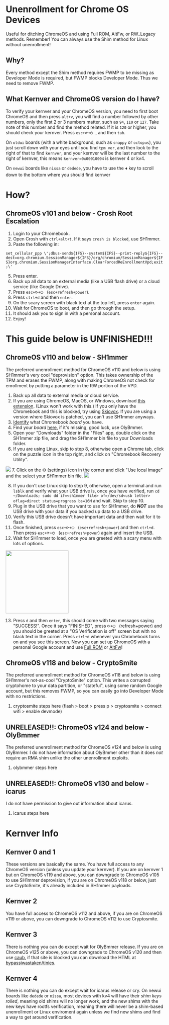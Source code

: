 # Unenrollment for Chrome OS Devices
Useful for ditching ChromeOS and using Full ROM, AltFw, or RW_Legacy methods.
Remember! You can always use the Shim method for Linux without unenrollment!

## Why?
Every method except the Shim method requires FWMP to be missing as Developer Mode is required, but FWMP blocks Developer Mode. Thus we need to remove FWMP. 

## What Kernver and ChromeOS version do I have?
To verify your kernver and your ChromeOS version, you need to first boot ChromeOS and then press `alt+v`, you will find a number followed by other numbers, only the first 2 or 3 numbers matter, such as `94`, `110` or `127`. Take note of this number and find the method related. If it is `120` or higher, you should check your kernver. Press `esc+⟳+⏻ `, and then `tab`. 

On `oldui` boards (with a white background, such as `snappy` or `octopus`), you just scroll down with your eyes until you find `tpm_ver`, and then look to the right of that to find `kernver`, and your kernver will be the last number to the right of kernver, this means `kernver=0x00010004` is kernver 4 or kv4.

On `newui` boards like `nissa` or `dedede`, you have to use the `🠟` key to scroll down to the bottom where you should find kernver

# How?
## ChromeOS v101 and below - Crosh Root Escalation
1. Login to your Chromebook.
2. Open Crosh with `ctrl+alt+t`. If it says `crosh is blocked`, use SH1mmer.
3. Paste the following in:

`set_cellular_ppp \';dbus-send${IFS}--system${IFS}--print-reply${IFS}--dest=org.chromium.SessionManager${IFS}/org/chromium/SessionManager${IFS}org.chromium.SessionManagerInterface.ClearForcedReEnrollmentVpd;exit;\'`

5. Press enter.
6. Back up all data to an external media (like a USB flash drive) or a cloud service (like Google Drive).
7. Press `esc+⟳+⏻ ` (`esc+refresh+power`).
8. Press `ctrl+d` and then `enter`.
9. On the scary screen with black text at the top left, press `enter` again.
10. Wait for ChromeOS to boot, and then go through the setup.
11. It should ask you to sign in with a personal account.
12. Enjoy!

# This guide below is UNFINISHED!!!

## ChromeOS v110 and below - SH1mmer
The preferred unenrollment method for ChromeOS v110 and below is using SH1mmer's very cool "deprovision" option. This takes ownership of the TPM and erases the FWMP, along with making ChromeOS not check for enrollment by putting a parameter in the RW portion of the VPD.

1. Back up all data to external media or cloud service.
2. If you are using ChromeOS, MacOS, or Windows, download [this extension](https://chromewebstore.google.com/detail/chromebook-recovery-utili/pocpnlppkickgojjlmhdmidojbmbodfm). (Linux won't work with this.) If you only have the Chromebook and this is blocked, try using [Skiovox](https://skiovox.com/skiovox.pdf). If you are using a version where Skiovox is patched, you can't use SH1mmer anyways.
3. [Identify](/device-identify.md) what Chromebook *board* you have.
4. Find your *board* [here](https://dl.darkn.bio/SH1mmer/Prebuilt/Legacy), if it's missing, good luck, use OlyBmmer.
5. Open your "Downloads" folder in the "Files" app, double click on the SH1mmer zip file, and drag the SH1mmer bin file to your Downloads folder.
6. If you are using Linux, skip to step 8, otherwise open a Chrome tab, click on the puzzle icon in the top right, and click on "Chromebook Recovery Utility".

<img src="/img/tutorial/chrome-recovery-extension.png">
7. Click on the ⚙ (settings) icon in the corner and click "Use local image" and the select your SH1mmer bin file.
<img src="/img/tutorial/cru-local-image.png">

8. If you don't use Linux skip to step 9, otherwise, open a terminal and run `lsblk` and verify what your USB drive is, once you have verified, run `cd ~/Downloads; sudo dd if=<sh1mmer file> of=/dev/sd<usb letter> oflag=direct status=progress bs=16M` and wait. Skip to step 10.
9. Plug in the USB drive that you want to use for SH1mmer, do ***NOT*** use the USB drive with your data if you backed up data to a USB drive.
10. Verify this USB drive doesn't have important data and then wait for it to flash.
11. Once finished, press `esc+⟳+⏻ ` (`esc+refresh+power`) and then `ctrl+d`. Then press `esc+⟳+⏻ ` (`esc+refresh+power`) again and insert the USB.
12. Wait for SH1mmer to load, once you are greeted with a scary menu with lots of options.
<img src="/img/tutorial/sh1mmer-legacy.jpg" width="200">

13. Press `d` and then `enter`, this should come with two messages saying "SUCCESS!". Once it says "FINISHED", press `⟳+⏻ ` (refresh+power) and you should be greeted at a "OS Verification is off" screen but with no black text in the corner. Press `ctrl+d` whenever you Chromebook turns on and you see this screen. Now you can set up ChromeOS with a personal Google account and use [Full ROM](https://github.com/kkilobyte/ditch-cros/blob/main/readme.md#method-1-best-method-fullrom) or [AltFw](https://github.com/kkilobyte/ditch-cros/blob/main/readme.md#method-2-easiest-method-altfw--rw_legacy)!

## ChromeOS v118 and below - CryptoSmite
The preferred unenrollment method for ChromeOS v118 and below is using SH1mmer's not-as-cool "CryptoSmite" option. This writes a corrupted cryptohome to your data partition, or "stateful", using some random Google account, but this removes FWMP, so you can easily go into Developer Mode with no restrictions.

1. cryptosmite steps here (flash > boot > press p > cryptosmite > connect wifi > enable devmode)

## UNRELEASED!!: ChromeOS v124 and below - OlyBmmer
The preferred unenrollment method for ChromeOS v124 and below is using OlyBmmer. I do not have information about OlyBmmer other than it does *not* require an RMA shim unlike the other unenrollment exploits.

1. olybmmer steps here

## UNRELEASED!!: ChromeOS v130 and below - icarus
I do not have permission to give out information about icarus.

1. icarus steps here

# Kernver Info

## Kernver 0 and 1
These versions are basically the same. You have full access to any ChromeOS version (unless you update your kernver). If you are on kernver 1 but on ChromeOS v119 and above, you can downgrade to ChromeOS v105 to use SH1mmer deprovision, if you are on ChromeOS v118 or below, just use CryptoSmite, it's already included in SH1mmer payloads.

## Kernver 2
You have full access to ChromeOS v112 and above, if you are on ChromeOS v119 or above, you can downgrade to ChromeOS v112 to use Cryptosmite.

## Kernver 3
There is nothing you can do except wait for OlyBmmer release. If you are on ChromeOS v125 or above, you can downgrade to ChromeOS v120 and then use [caub](https://caub.glitch.me), if that site is blocked you can download the HTML at [bypassiwastaken/tinies](https://github.com/bypassiwastaken/tinies).

## Kernver 4
There is nothing you can do except wait for icarus release or cry. On newui boards like `dedede` or `nissa`, most devices with kv4 will have their *shim keys rolled*, meaning old shims will no longer work, and the new shims with the new keys have rootfs verification, meaning there will never be a shim-based unenrollment or Linux enviroment again unless we find new shims and find a way to get around verification. 

